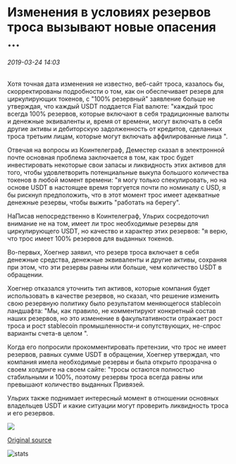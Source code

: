 # Изменения в условиях резервов троса вызывают новые опасения ...

###### 2019-03-24 14:03

Хотя точная дата изменения не известно, веб-сайт троса, казалось бы, скорректированы подробности о том, как он обеспечивает резерв для циркулирующих токенов, с "100% резервный" заявление больше не утверждая, что каждый USDT поддается Fiat валюте: "каждый трос всегда 100% резервов, которые включают в себя традиционные валюты и денежные эквиваленты и, время от времени, могут включать в себя другие активы и дебиторскую задолженность от кредитов, сделанных троса третьим лицам, которые могут включать аффилированные лица ".

Отвечая на вопросы из Коинтелеграф, Деместер сказал в электронной почте основная проблема заключается в том, как трос будет инвестировать некоторые свои запасы и ликвидность этих активов для того, чтобы удовлетворить потенциальные выкупа большого количества токенов в любой момент времени: "я могу только спекулировать, но на основе USDT в настоящее время торгуется почти по номиналу с USD, я бы рискнул предположить, что в этот момент трос имеет адекватные денежные резервы, чтобы выжить "работать на берегу".

НаПисав непосредственно в Коинтелеграф, Ульрих сосредоточил внимание не на том, имеет ли трос необходимые резервы для циркулирующего USDT, но качество и характер этих резервов: "я верю, что трос имеет 100% резервов для выданных токенов.

Во-первых, Хоегнер заявил, что резерв троса включает в себя денежные средства, денежные эквиваленты и другие активы, сохраняя при этом, что эти резервы равны или больше, чем количество USDT в обращении.

Хоегнер отказался уточнить тип активов, которые компания будет использовать в качестве резервов, но сказал, что решение изменить свою резервную политику было результатом меняющегося stablecoin ландшафта: "Мы, как правило, не комментируют конкретный состав наших резервов, но это изменение в факультативности отражает рост троса и рост stablecoin промышленности-и сопутствующих, не-спрос варианты счета-в целом ".

Когда его попросили прокомментировать претензии, что трос не имеет резервов, равных сумме USDT в обращении, Хоегнер утверждал, что компания имела необходимые резервы и была открыто прозрачна о своем холдинге на своем сайте: "тросы остаются полностью стабильными и 100%, поэтому резервы троса всегда равны или превышают количество выданных Привязей.

Ульрих также поднимает интересный момент в отношении основных владельцев USDT и какие ситуации могут проверить ликвидность троса и его резервов.

![](https://s3.cointelegraph.com/storage/uploads/view/45088bbffb94dfa2aa16c086a616b4d0.png)

[Original source](https://cointelegraph.com/news/changes-to-tethers-terms-of-reserves-raises-fresh-concerns)

![stats](https://c.statcounter.com/11760860/0/a89fa40b/1/ "stats")